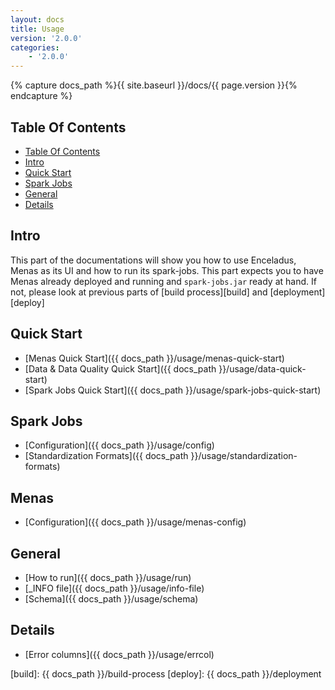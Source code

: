 ```yaml
---
layout: docs
title: Usage
version: '2.0.0'
categories:
    - '2.0.0'
---
```

{% capture docs_path %}{{ site.baseurl }}/docs/{{ page.version }}{% endcapture %}

## Table Of Contents

<!-- toc -->
- [Table Of Contents](#table-of-contents)
- [Intro](#intro)
- [Quick Start](#quick-start)
- [Spark Jobs](#spark-jobs)
- [General](#general)
- [Details](#details)
<!-- tocstop -->

## Intro

This part of the documentations will show you how to use Enceladus, Menas as its UI and how to run its spark-jobs. This part expects you to have Menas already deployed and running and `spark-jobs.jar` ready at hand. If not, please look at previous parts of [build process][build] and [deployment][deploy]

## Quick Start

- [Menas Quick Start]({{ docs_path }}/usage/menas-quick-start)
- [Data & Data Quality Quick Start]({{ docs_path }}/usage/data-quick-start)
- [Spark Jobs Quick Start]({{ docs_path }}/usage/spark-jobs-quick-start)

## Spark Jobs

- [Configuration]({{ docs_path }}/usage/config)
- [Standardization Formats]({{ docs_path }}/usage/standardization-formats)

## Menas

- [Configuration]({{ docs_path }}/usage/menas-config)

## General

- [How to run]({{ docs_path }}/usage/run)
- [\_INFO file]({{ docs_path }}/usage/info-file)
- [Schema]({{ docs_path }}/usage/schema)

## Details

- [Error columns]({{ docs_path }}/usage/errcol)

[build]: {{ docs_path }}/build-process
[deploy]: {{ docs_path }}/deployment
